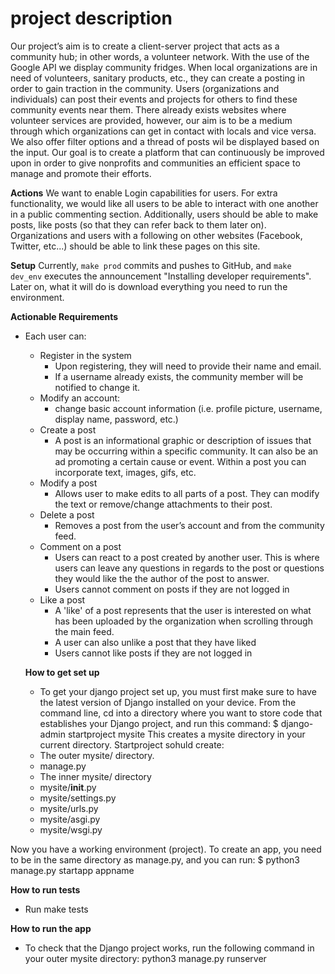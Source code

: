 # project description
Our project’s aim is to create a client-server project that acts as a community hub; in other words, a volunteer network. With the use of the Google API we display community fridges. When local organizations are in need of volunteers, sanitary products, etc., they can create a posting in order to gain traction in the community. Users (organizations and individuals) can post their events and projects for others to find these community events near them. There already exists websites where volunteer services are provided, however, our aim is to be a medium through which organizations can get in contact with locals and vice versa. We also offer filter options and a thread of posts wil be displayed based on the input. Our goal is to create a platform that can continuously be improved upon in order to give nonprofits and communities an efficient space to manage and promote their efforts. 

**Actions** 
We want to enable Login capabilities for users. For extra functionality, we would like all users to be able to interact with one another in a public commenting section. Additionally, users should be able to make posts, like posts (so that they can refer back to them later on). Organizations and users with a following on other websites (Facebook, Twitter, etc...) should be able to link these pages on this site.

**Setup**
Currently, `make prod` commits and pushes to GitHub, and `make dev_env` executes the announcement "Installing developer requirements". Later on, what it will do is download everything you need to run the environment.


**Actionable Requirements**
* Each user can:
  * Register in the system
      * Upon registering, they will need to provide their name and email.
      * If a username already exists, the community member will be notified to change it.
  * Modify an account:
    * change basic account information (i.e. profile picture, username, display name, password, etc.)
  * Create a post
    * 	A post is an informational graphic or description of issues that may be occurring within a specific community. It can also be an ad promoting a certain cause or event. Within a post you can incorporate text, images, gifs, etc. 
  * Modify a post 
    * 	Allows user to make edits to all parts of a post. They can modify the text or remove/change attachments to their post. 
  * Delete a post 
    * 	Removes a post from the user’s account and from the community feed.  
  * Comment on a post
    * Users can react to a post created by another user. This is where users can leave any questions in regards to the post or questions they would like the the author of the post to answer.
    * Users cannot comment on posts if they are not logged in 
  * Like a post
    * A 'like' of a post represents that the user is interested on what has been uploaded by the organization when scrolling through the main feed.
    * A user can also unlike a post that they have liked
    * Users cannot like posts if they are not logged in 
 
  **How to get set up**
  * To get your django project set up, you must first make sure to have the latest version of Django installed on your device. From the command line, cd into a directory where you want to store code that establishes your Django project, and run this command: $ django-admin startproject mysite
  This creates a mysite directory in your current directory. Startproject sohuld create:
  - The outer mysite/ directory.
  - manage.py
  - The inner mysite/ directory
  - mysite/__init__.py
  - mysite/settings.py
  - mysite/urls.py
  - mysite/asgi.py
  - mysite/wsgi.py

Now you have a working environment (project). To create an app, you need to be in the same directory as manage.py, and you can run: $ python3 manage.py startapp appname
             
  **How to run tests**
   * Run make tests
  
  **How to run the app**
  * To check that the Django project works, run the following command in your outer mysite directory: python3 manage.py runserver
  
  


